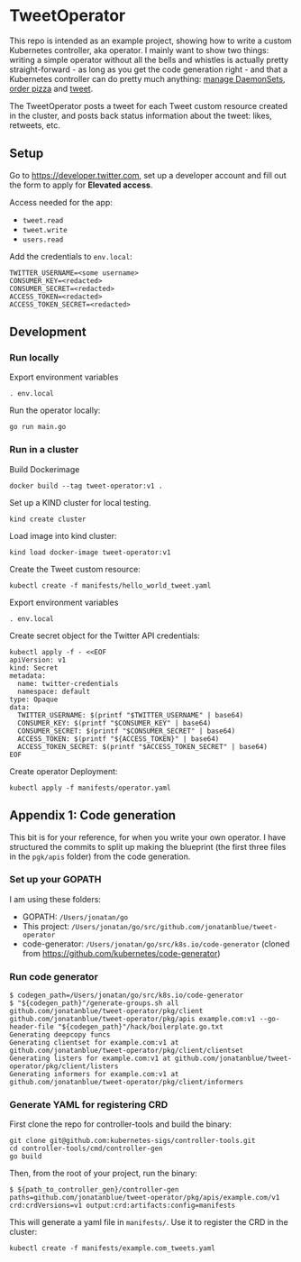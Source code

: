 # TweetOperator

This repo is intended as an example project, showing how to write a custom Kubernetes controller, aka operator. I mainly want to show two things: writing a simple operator without all the bells and whistles is actually pretty straight-forward - as long as you get the code generation right - and that a Kubernetes controller can do pretty much anything: [manage DaemonSets](https://github.com/kubernetes/kubernetes/blob/master/pkg/controller/daemon/daemon_controller.go), [order pizza](https://github.com/rudoi/cruster-api) and [tweet](https://twitter.com/TweetOperator).

The TweetOperator posts a tweet for each Tweet custom resource created in the cluster, and posts back status information about the tweet: likes, retweets, etc.

## Setup

Go to https://developer.twitter.com, set up a developer account and fill out the form to apply for **Elevated access**.

Access needed for the app:
* `tweet.read`
* `tweet.write`
* `users.read`

Add the credentials to `env.local`:

```
TWITTER_USERNAME=<some username>
CONSUMER_KEY=<redacted>
CONSUMER_SECRET=<redacted>
ACCESS_TOKEN=<redacted>
ACCESS_TOKEN_SECRET=<redacted>
```

## Development

### Run locally

Export environment variables

```
. env.local
```

Run the operator locally:

```
go run main.go
```

### Run in a cluster

Build Dockerimage

```
docker build --tag tweet-operator:v1 .
```

Set up a KIND cluster for local testing.

```
kind create cluster
```

Load image into kind cluster:

```
kind load docker-image tweet-operator:v1
```

Create the Tweet custom resource:

```
kubectl create -f manifests/hello_world_tweet.yaml
```

Export environment variables

```
. env.local
```

Create secret object for the Twitter API credentials:

```
kubectl apply -f - <<EOF
apiVersion: v1
kind: Secret
metadata:
  name: twitter-credentials
  namespace: default
type: Opaque
data:
  TWITTER_USERNAME: $(printf "$TWITTER_USERNAME" | base64)
  CONSUMER_KEY: $(printf "$CONSUMER_KEY" | base64)
  CONSUMER_SECRET: $(printf "$CONSUMER_SECRET" | base64)
  ACCESS_TOKEN: $(printf "${ACCESS_TOKEN}" | base64)
  ACCESS_TOKEN_SECRET: $(printf "$ACCESS_TOKEN_SECRET" | base64)
EOF
```

Create operator Deployment:

```
kubectl apply -f manifests/operator.yaml
```

## Appendix 1: Code generation

This bit is for your reference, for when you write your own operator. I have structured the commits to split up making the blueprint (the first three files in the `pgk/apis` folder) from the code generation.

### Set up your GOPATH

I am using these folders:

* GOPATH: `/Users/jonatan/go`
* This project: `/Users/jonatan/go/src/github.com/jonatanblue/tweet-operator`
* code-generator: `/Users/jonatan/go/src/k8s.io/code-generator` (cloned from https://github.com/kubernetes/code-generator)

### Run code generator

```
$ codegen_path=/Users/jonatan/go/src/k8s.io/code-generator
$ "${codegen_path}"/generate-groups.sh all github.com/jonatanblue/tweet-operator/pkg/client github.com/jonatanblue/tweet-operator/pkg/apis example.com:v1 --go-header-file "${codegen_path}"/hack/boilerplate.go.txt
Generating deepcopy funcs
Generating clientset for example.com:v1 at github.com/jonatanblue/tweet-operator/pkg/client/clientset
Generating listers for example.com:v1 at github.com/jonatanblue/tweet-operator/pkg/client/listers
Generating informers for example.com:v1 at github.com/jonatanblue/tweet-operator/pkg/client/informers
```

### Generate YAML for registering CRD

First clone the repo for controller-tools and build the binary:

```
git clone git@github.com:kubernetes-sigs/controller-tools.git
cd controller-tools/cmd/controller-gen
go build
```

Then, from the root of your project, run the binary:

```
$ ${path_to_controller_gen}/controller-gen paths=github.com/jonatanblue/tweet-operator/pkg/apis/example.com/v1 crd:crdVersions=v1 output:crd:artifacts:config=manifests
```

This will generate a yaml file in `manifests/`. Use it to register the CRD in the cluster:

```
kubectl create -f manifests/example.com_tweets.yaml
```

